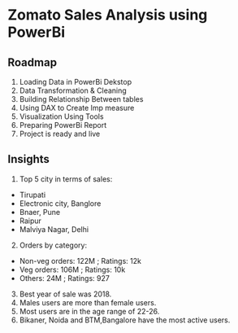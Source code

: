 # Zomato Sales Analysis using PowerBi
## Roadmap

1. Loading Data in PowerBi Dekstop
2. Data Transformation & Cleaning
3. Building Relationship Between tables
4. Using DAX to Create Imp measure
5. Visualization Using Tools
6. Preparing PowerBi Report
7. Project is ready and live

## Insights

1. Top 5 city in terms of sales:
 - Tirupati
 - Electronic city, Banglore
 - Bnaer, Pune
 - Raipur
 - Malviya Nagar, Delhi
2. Orders by category:
- Non-veg orders: 122M ; Ratings: 12k
- Veg orders: 106M ; Ratings: 10k
- Others: 24M ; Ratings: 927
3. Best year of sale was 2018.
4. Males users are more than female users.
5. Most users are in the age range of 22-26.
6. Bikaner, Noida and  BTM,Bangalore have the most active users.
